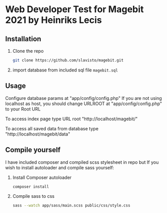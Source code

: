 # Web Developer Test for Magebit 2021 by Heinriks Lecis

## Installation

1. Clone the repo
   ```sh
   git clone https://github.com/slavisto/magebit.git
   ```
2. import database from included sql file `magebit.sql`

## Usage

Configure database params at "app/config/config.php"
If you are not using localhost as host, you should change URLROOT at "app/config/config.php" to your Root URL

To access index page type URL root "http://localhost/magebit/"

To access all saved data from database type "http://localhost/magebit/data"

## Compile yourself
I have included composer and compiled scss stylesheet in repo but
If you wish to install autoloader and compile sass yourself:
1. Install Composer autoloader
   ```sh
   composer install
   ```
2. Compile sass to css
   ```sh
   sass --watch app/sass/main.scss public/css/style.css
   ```
